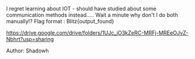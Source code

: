 I regret learning about IOT - should have studied about some communication methods instead..... Wait a minute why don't I do both manually!? Flag format : Blitz{output_found}

https://drive.google.com/drive/folders/1UJc_iO3kZeRC-MRFj-MREeOJvZ-Nbhrt?usp=sharing

Author: Shadowh
